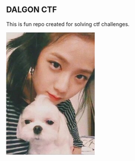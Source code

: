 ## DALGON CTF

This is fun repo created for solving ctf challenges.

<img src="jisoo_dalgon.jpg" alt="Alt Text" width="238" height="329">
